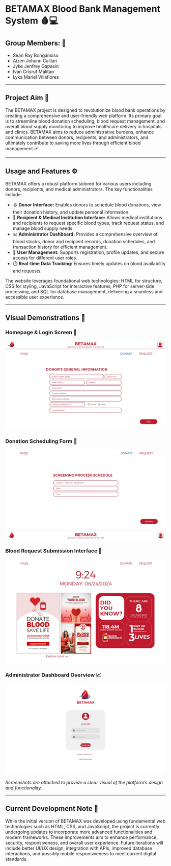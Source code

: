 # BETAMAX Blood Bank Management System 🩸💻

## Group Members: 👥
- Sean Ray Bongansiso  
- Aizen Johann Calilan
- Jyke Jenfrey Gapasin
- Ivan Crisruf Malitao
- Lyka Mariel Villaflores

---

## Project Aim 🎯
The BETAMAX project is designed to revolutionize blood bank operations by creating a comprehensive and user-friendly web platform. Its primary goal is to streamline blood donation scheduling, blood request management, and overall blood supply monitoring to improve healthcare delivery in hospitals and clinics. BETAMAX aims to reduce administrative burdens, enhance communication between donors, recipients, and administrators, and ultimately contribute to saving more lives through efficient blood management.️‍🩹

---

## Usage and Features ⚙️
BETAMAX offers a robust platform tailored for various users including donors, recipients, and medical administrators. The key functionalities include:

- 🩸 **Donor Interface:** Enables donors to schedule blood donations, view their donation history, and update personal information.
- 🏥 **Recipient & Medical Institution Interface:** Allows medical institutions and recipients to request specific blood types, track request status, and manage blood supply needs.
- 📊 **Administrator Dashboard:** Provides a comprehensive overview of blood stocks, donor and recipient records, donation schedules, and transaction history for efficient management.
- 👤 **User Management:** Supports registration, profile updates, and secure access for different user roles.
- ⏱️ **Real-time Data Tracking:** Ensures timely updates on blood availability and requests.

The website leverages foundational web technologies: HTML for structure, CSS for styling, JavaScript for interactive features, PHP for server-side processing, and SQL for database management, delivering a seamless and accessible user experience.

---

## Visual Demonstrations 📸

### Homepage & Login Screen 🔑  
![Homepage & Login](./images/homepage-login.png)

### Donation Scheduling Form 📅  
![Donation Scheduling](./images/donation-scheduling.png)

### Blood Request Submission Interface 📝  
![Blood Request](./images/blood-request.png)

### Administrator Dashboard Overview 📈  
![Admin Dashboard](./images/admin-dashboard.png)

*Screenshots are attached to provide a clear visual of the platform’s design and functionality.*

---

## Current Development Note 🔧  
While the initial version of BETAMAX was developed using fundamental web technologies such as HTML, CSS, and JavaScript, the project is currently undergoing updates to incorporate more advanced functionalities and modern frameworks. These improvements aim to enhance performance, security, responsiveness, and overall user experience. Future iterations will include better UI/UX design, integration with APIs, improved database interactions, and possibly mobile responsiveness to meet current digital standards.
